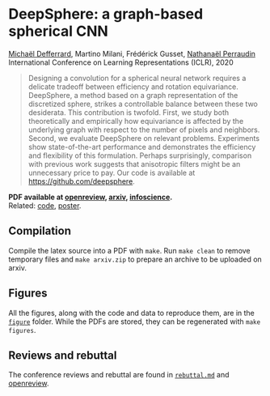 # DeepSphere: a graph-based spherical CNN

[Michaël Defferrard][mdeff], Martino Milani, Frédérick Gusset, [Nathanaël Perraudin][nath]\
International Conference on Learning Representations (ICLR), 2020

[nath]: https://perraudin.info
[mdeff]: https://deff.ch

> Designing a convolution for a spherical neural network requires a delicate tradeoff between efficiency and rotation equivariance.
> DeepSphere, a method based on a graph representation of the discretized sphere, strikes a controllable balance between these two desiderata.
> This contribution is twofold.
> First, we study both theoretically and empirically how equivariance is affected by the underlying graph with respect to the number of pixels and neighbors.
> Second, we evaluate DeepSphere on relevant problems.
> Experiments show state-of-the-art performance and demonstrates the efficiency and flexibility of this formulation.
> Perhaps surprisingly, comparison with previous work suggests that anisotropic filters might be an unnecessary price to pay.
> Our code is available at https://github.com/deepsphere.

**PDF available at [openreview], [arxiv], [infoscience].**\
Related: [code], [poster].

[openreview]: https://openreview.net/forum?id=B1e3OlStPB
[arxiv]: https://arxiv.org
[infoscience]: https://infoscience.epfl.ch
[code]: https://github.com/deepsphere
[poster]: https://doi.org/10.5281/zenodo

## Compilation

Compile the latex source into a PDF with `make`.
Run `make clean` to remove temporary files and `make arxiv.zip` to prepare an archive to be uploaded on arxiv.

## Figures

All the figures, along with the code and data to reproduce them, are in the [`figure`](figures/) folder.
While the PDFs are stored, they can be regenerated with `make figures`.

## Reviews and rebuttal

The conference reviews and rebuttal are found in [`rebuttal.md`](rebuttal.md) and [openreview].
